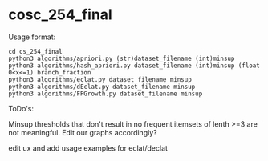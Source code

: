 # cosc_254_final

Usage format:

    cd cs_254_final
    python3 algorithms/apriori.py (str)dataset_filename (int)minsup
    python3 algorithms/hash_apriori.py dataset_filename (int)minsup (float 0<x<=1) branch_fraction
    python3 algorithms/eclat.py dataset_filename minsup
    python3 algorithms/dEclat.py dataset_filename minsup
    python3 algorithms/FPGrowth.py dataset_filename minsup

ToDo's:

Minsup thresholds that don't result in no frequent itemsets of lenth >=3 are not meaningful. Edit our graphs accordingly?

edit ux and add usage examples for eclat/declat
